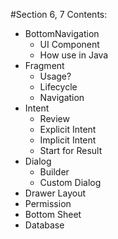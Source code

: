 #Section 6, 7
Contents:
 * BottomNavigation
    - UI Component
    - How use in Java
 * Fragment
    - Usage?
    - Lifecycle
    - Navigation
 * Intent
    - Review
    - Explicit Intent
    - Implicit Intent
    - Start for Result
 * Dialog
    - Builder
    - Custom Dialog
 * Drawer Layout
 * Permission
 * Bottom Sheet
 * Database
